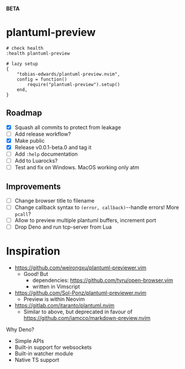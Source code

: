 **BETA**

# plantuml-preview

```
# check health
:health plantuml-preview

# lazy setup
{
    "tobias-edwards/plantuml-preview.nvim",
    config = function()
        require("plantuml-preview").setup()
    end,
}
```

## Roadmap

- [x] Squash all commits to protect from leakage
- [ ] Add release workflow?
- [x] Make public
- [x] Release v0.0.1-beta.0 and tag it
- [ ] Add `:help` documentation
- [ ] Add to Luarocks?
- [ ] Test and fix on Windows. MacOS working only atm

## Improvements

- [ ] Change browser title to filename
- [ ] Change callback syntax to `(error, callback)`--handle errors! More `pcall`?
- [ ] Allow to preview multiple plantuml buffers, increment port
- [ ] Drop Deno and run tcp-server from Lua

# Inspiration

- https://github.com/weirongxu/plantuml-previewer.vim
  - Good! But
    - dependencies: https://github.com/tyru/open-browser.vim
    - written in Vimscript
- https://github.com/Sol-Ponz/plantuml-previewer.nvim
  - Preview is within Neovim
- https://gitlab.com/itaranto/plantuml.nvim
  - Similar to above, but deprecated in favour of https://github.com/iamcco/markdown-preview.nvim

Why Deno?

- Simple APIs
- Built-in support for websockets
- Built-in watcher module
- Native TS support
